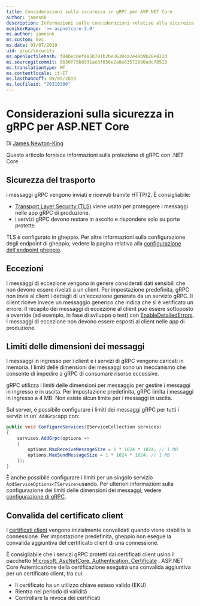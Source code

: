 ```yaml
---
title: Considerazioni sulla sicurezza in gRPC per ASP.NET Core
author: jamesnk
description: Informazioni sulle considerazioni relative alla sicurezza per gRPC per ASP.NET Core.
monikerRange: '>= aspnetcore-3.0'
ms.author: jamesnk
ms.custom: mvc
ms.date: 07/07/2019
uid: grpc/security
ms.openlocfilehash: f84bec0ef485b701b2be36384a2e49b9b28e473d
ms.sourcegitcommit: 8b36f75b8931ae3f656e2a8e63572080adc78513
ms.translationtype: MT
ms.contentlocale: it-IT
ms.lasthandoff: 09/05/2019
ms.locfileid: "70310386"
---
```

# <a name="security-considerations-in-grpc-for-aspnet-core"></a>Considerazioni sulla sicurezza in gRPC per ASP.NET Core

Di [James Newton-King](https://twitter.com/jamesnk)

Questo articolo fornisce informazioni sulla protezione di gRPC con .NET Core.

## <a name="transport-security"></a>Sicurezza del trasporto

i messaggi gRPC vengono inviati e ricevuti tramite HTTP/2. È consigliabile:

* [Transport Layer Security (TLS)](https://tools.ietf.org/html/rfc5246) viene usato per proteggere i messaggi nelle app gRPC di produzione.
* i servizi gRPC devono restare in ascolto e rispondere solo su porte protette.

TLS è configurato in gheppio. Per altre informazioni sulla configurazione degli endpoint di gheppio, vedere la pagina relativa alla [configurazione dell'endpoint gheppio](xref:fundamentals/servers/kestrel#endpoint-configuration).

## <a name="exceptions"></a>Eccezioni

I messaggi di eccezione vengono in genere considerati dati sensibili che non devono essere rivelati a un client. Per impostazione predefinita, gRPC non invia al client i dettagli di un'eccezione generata da un servizio gRPC. Il client riceve invece un messaggio generico che indica che si è verificato un errore. Il recapito dei messaggi di eccezione al client può essere sottoposto a override (ad esempio, in fase di sviluppo o test) con [EnableDetailedErrors](xref:grpc/configuration#configure-services-options). I messaggi di eccezione non devono essere esposti al client nelle app di produzione.

## <a name="message-size-limits"></a>Limiti delle dimensioni dei messaggi

I messaggi in ingresso per i client e i servizi di gRPC vengono caricati in memoria. I limiti delle dimensioni dei messaggi sono un meccanismo che consente di impedire a gRPC di consumare risorse eccessive.

gRPC utilizza i limiti delle dimensioni per messaggio per gestire i messaggi in ingresso e in uscita. Per impostazione predefinita, gRPC limita i messaggi in ingresso a 4 MB. Non esiste alcun limite per i messaggi in uscita.

Sul server, è possibile configurare i limiti dei messaggi gRPC per tutti i servizi in un' `AddGrpc`app con:

```csharp
public void ConfigureServices(IServiceCollection services)
{
    services.AddGrpc(options =>
    {
        options.MaxReceiveMessageSize = 1 * 1024 * 1024; // 1 MB
        options.MaxSendMessageSize = 1 * 1024 * 1024; // 1 MB
    });
}
```

È anche possibile configurare i limiti per un singolo servizio `AddServiceOptions<TService>`usando. Per ulteriori informazioni sulla configurazione dei limiti delle dimensioni dei messaggi, vedere [configurazione di gRPC](xref:grpc/configuration).

## <a name="client-certificate-validation"></a>Convalida del certificato client

I [certificati client](https://tools.ietf.org/html/rfc5246#section-7.4.4) vengono inizialmente convalidati quando viene stabilita la connessione. Per impostazione predefinita, gheppio non esegue la convalida aggiuntiva del certificato client di una connessione.

È consigliabile che i servizi gRPC protetti dai certificati client usino il pacchetto [Microsoft. AspNetCore. Authentication. Certificate](xref:security/authentication/certauth) . ASP.NET Core Autenticazione della certificazione eseguirà una convalida aggiuntiva per un certificato client, tra cui:

* Il certificato ha un utilizzo chiave esteso valido (EKU)
* Rientra nel periodo di validità
* Controllare la revoca dei certificati

